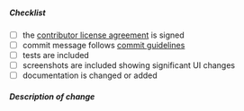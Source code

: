 <!--
Thank you for your pull request. Please review below requirements.

Bug fixes and new features should be reported on the issue tracker:
https://github.com/openequella/openEQUELLA/issues

Contributors guide: https://github.com/openequella/openEQUELLA/blob/develop/CONTRIBUTING.md
-->

##### Checklist

<!-- Remove items that do not apply. For completed items, change [ ] to [x]. -->

- [ ] the [contributor license agreement][] is signed
- [ ] commit message follows [commit guidelines][]
- [ ] tests are included
- [ ] screenshots are included showing significant UI changes
- [ ] documentation is changed or added

##### Description of change

<!--
Provide a description of the change below this comment. Please include a reference to the GitHub
issue here (not in the title) so as to utilise automatic linking.
-->

<!-- Reference Links -->

[contributor license agreement]: https://www.apereo.org/node/676
[commit guidelines]: https://chris.beams.io/posts/git-commit/
